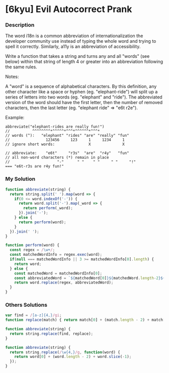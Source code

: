 # [6kyu] Evil Autocorrect Prank

### Description

The word i18n is a common abbreviation of internationalization the developer community use instead of typing the whole word and trying to spell it correctly. Similarly, a11y is an abbreviation of accessibility.

Write a function that takes a string and turns any and all "words" (see below) within that string of length 4 or greater into an abbreviation following the same rules.

Notes:

A "word" is a sequence of alphabetical characters. By this definition, any other character like a space or hyphen (eg. "elephant-ride") will split up a series of letters into two words (eg. "elephant" and "ride").
The abbreviated version of the word should have the first letter, then the number of removed characters, then the last letter (eg. "elephant ride" => "e6t r2e").

Example:
```
abbreviate("elephant-rides are really fun!")
//          ^^^^^^^^*^^^^^*^^^*^^^^^^*^^^*
// words (^):   "elephant" "rides" "are" "really" "fun"
//                123456     123     1     1234     1
// ignore short words:               X              X

// abbreviate:    "e6t"     "r3s"  "are"  "r4y"   "fun"
// all non-word characters (*) remain in place
//                     "-"      " "    " "     " "     "!"
=== "e6t-r3s are r4y fun!"
```


### My Solution

```javascript
function abbreviate(string) {
  return string.split(' ').map(word => {
    if(0 <= word.indexOf('-')) {
      return word.split('-').map(_word => {
        return perform(_word);
      }).join('-');
    } else {
      return perform(word);
    }
  }).join(' ');
}

function perform(word) {
  const regex = /\w+/;
  const matchedWordInfo = regex.exec(word);
  if(null === matchedWordInfo || 3 >= matchedWordInfo[0].length) {
    return word;
  } else {
    const matchedWord = matchedWordInfo[0];
    const abbreviatedWord = `${matchedWord[0]}${matchedWord.length-2}${matchedWord[matchedWord.length-1]}`;
    return word.replace(regex, abbreviatedWord);
  }
}
```

### Others Solutions

```javascript
var find = /[a-z]{4,}/gi;
function replace(match) { return match[0] + (match.length - 2) + match[match.length - 1]; }

function abbreviate(string) {
  return string.replace(find, replace);
}
```

```javascript
function abbreviate(string) {
  return string.replace(/\w{4,}/g, function(word) {
    return word[0] + (word.length - 2) + word.slice(-1);
  });
}
```
